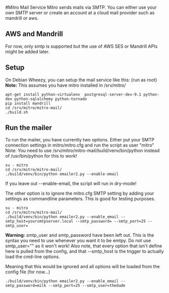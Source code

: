 #Mitro Mail Service
Mitro sends mails via SMTP. You can either use your own SMTP server or create an account at a cloud mail provider such as mandrill or aws.

## AWS and Mandrill
For now, only smtp is supported but the use of AWS SES or Mandrill APIs might be added later.

## Setup 
On Debian Wheezy, you can setup the mail service like this: (run as root)
**Note:** This assumes you have mitro installed in /srv/mitro/

    apt-get install python-virtualenv  postgresql-server-dev-9.1 python-dev python-sqlalchemy python-tornado
    pip install mandrill
    cd /srv/mitro/mitro-mail/
    ./build.sh

## Run the mailer
To run the mailer, you have currently two options.
Either put your SMTP connection settings in mitro/mitro.cfg and run the script as user "mitro"
Note: You need to use /srv/mitro/mitro-mail/build/venv/bin/python instead of /usr/bin/python for this to work!

    su - mitro
    cd /srv/mitro/mitro-mail/
    ./build/venv/bin/python emailer2.py --enable-email    

If you leave out --enable-email, the script will run in dry-mode!

The other option is to ignore the mitro.cfg SMTP setting by adding your settings as commandline parameters. This is good for testing purposes.

    su - mitro
    cd /srv/mitro/mitro-mail/
    ./build/venv/bin/python emailer2.py --enable_email --smtp_host=yoursmtpserver.local --smtp_password= --smtp_port=25 --smtp_user=

**Warning:** smtp_user and smtp_password have been left out. This is the syntax you need to use whenever you want it to be emtpy. Do not use smtp_user="" as it won't work! Also note, that every option that isn't define here is pulled from the config, and that --smtp_host is the trigger to actually load the cmd-line options.

Meaning that this would be ignored and all options will be loaded from the config file (for now...)

    ./build/venv/bin/python emailer2.py --enable_email --smtp_password=milk --smtp_port=25 --smtp_user=thedude

